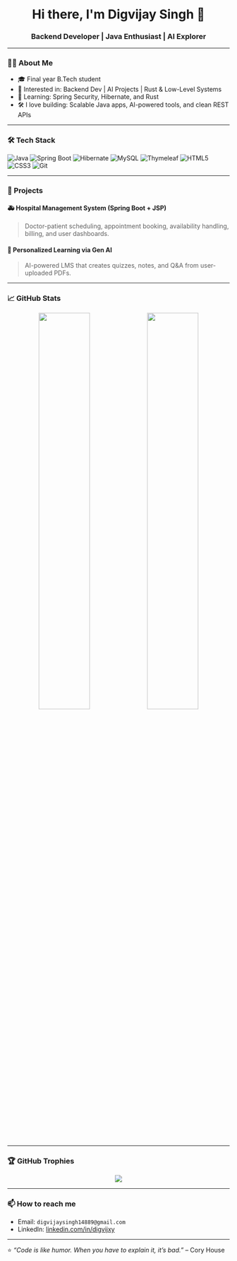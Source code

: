 <h1 align="center">Hi there, I'm Digvijay Singh 👋</h1>
<h3 align="center">Backend Developer | Java Enthusiast | AI Explorer</h3>

---

### 🧑‍💻 About Me
- 🎓 Final year B.Tech student
- 🤖 Interested in: Backend Dev | AI Projects | Rust & Low-Level Systems
- 🌱 Learning: Spring Security, Hibernate, and Rust
- 🛠️ I love building: Scalable Java apps, AI-powered tools, and clean REST APIs

---

### 🛠️ Tech Stack

![Java](https://img.shields.io/badge/Java-%23ED8B00.svg?style=flat&logo=java&logoColor=white)
![Spring Boot](https://img.shields.io/badge/Spring_Boot-6DB33F?style=flat&logo=spring-boot&logoColor=white)
![Hibernate](https://img.shields.io/badge/Hibernate-59666C?style=flat&logo=hibernate)
![MySQL](https://img.shields.io/badge/MySQL-4479A1?style=flat&logo=mysql&logoColor=white)
![Thymeleaf](https://img.shields.io/badge/Thymeleaf-005F0F?style=flat&logo=thymeleaf&logoColor=white)
![HTML5](https://img.shields.io/badge/HTML5-E34F26?style=flat&logo=html5&logoColor=white)
![CSS3](https://img.shields.io/badge/CSS3-1572B6?style=flat&logo=css3&logoColor=white)
![Git](https://img.shields.io/badge/Git-F05032?style=flat&logo=git&logoColor=white)

---

### 🧠 Projects

#### 🚑 Hospital Management System (Spring Boot + JSP)
> Doctor-patient scheduling, appointment booking, availability handling, billing, and user dashboards.

#### 🧠 Personalized Learning via Gen AI
> AI-powered LMS that creates quizzes, notes, and Q&A from user-uploaded PDFs.


---

### 📈 GitHub Stats

<p align="center">
  <img src="https://github-readme-stats.vercel.app/api?username=digvijxy&show_icons=true&theme=tokyonight" width="48%"/>
  <img src="https://github-readme-stats.vercel.app/api/top-langs/?username=digvijxy&layout=compact&theme=tokyonight" width="48%"/>
</p>

---

### 🏆 GitHub Trophies
<p align="center">
  <img src="https://github-profile-trophy.vercel.app/?username=digvijxyr&theme=tokyonight&no-frame=true&no-bg=true&margin-w=4" />
</p>

---

### 📫 How to reach me
- Email: `digvijaysingh14889@gmail.com`
- LinkedIn: [linkedin.com/in/digvijxy](https://linkedin.com/in/digvijxy)

---

⭐ _“Code is like humor. When you have to explain it, it’s bad.”_ – Cory House


<!--
**digvijxy/digvijxy** is a ✨ _special_ ✨ repository because its `README.md` (this file) appears on your GitHub profile.

Here are some ideas to get you started:

- 🔭 I’m currently working on ...
- 🌱 I’m currently learning ...
- 👯 I’m looking to collaborate on ...
- 🤔 I’m looking for help with ...
- 💬 Ask me about ...
- 📫 How to reach me: ...
- 😄 Pronouns: ...
- ⚡ Fun fact: ...
-->
